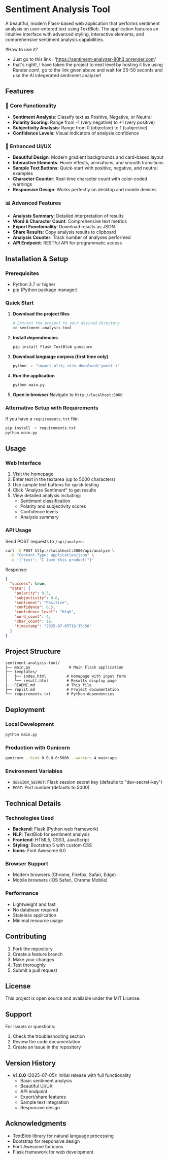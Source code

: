# Sentiment Analysis Tool

A beautiful, modern Flask-based web application that performs sentiment analysis on user-entered text using TextBlob. The application features an intuitive interface with advanced styling, interactive elements, and comprehensive sentiment analysis capabilities.

#How to use it?
* Just go to this link : 'https://sentiment-analyzer-80h3.onrender.com'
* that's right!, I have taken the project to next level by hosting it live using Render.com!, go to the link given above and wait for 25-50 seconfs and use the AI integerated sentiment analyzer!

## Features

### 🎯 Core Functionality
- **Sentiment Analysis**: Classify text as Positive, Negative, or Neutral
- **Polarity Scoring**: Range from -1 (very negative) to +1 (very positive)
- **Subjectivity Analysis**: Range from 0 (objective) to 1 (subjective)
- **Confidence Levels**: Visual indicators of analysis confidence

### 🎨 Enhanced UI/UX
- **Beautiful Design**: Modern gradient backgrounds and card-based layout
- **Interactive Elements**: Hover effects, animations, and smooth transitions
- **Sample Text Buttons**: Quick-start with positive, negative, and neutral examples
- **Character Counter**: Real-time character count with color-coded warnings
- **Responsive Design**: Works perfectly on desktop and mobile devices

### 📊 Advanced Features
- **Analysis Summary**: Detailed interpretation of results
- **Word & Character Count**: Comprehensive text metrics
- **Export Functionality**: Download results as JSON
- **Share Results**: Copy analysis results to clipboard
- **Analysis Counter**: Track number of analyses performed
- **API Endpoint**: RESTful API for programmatic access

## Installation & Setup

### Prerequisites
- Python 3.7 or higher
- pip (Python package manager)

### Quick Start

1. **Download the project files**
   ```bash
   # Extract the project to your desired directory
   cd sentiment-analysis-tool
   ```

2. **Install dependencies**
   ```bash
   pip install Flask TextBlob gunicorn
   ```

3. **Download language corpora (first time only)**
   ```bash
   python -c "import nltk; nltk.download('punkt')"
   ```

4. **Run the application**
   ```bash
   python main.py
   ```

5. **Open in browser**
   Navigate to `http://localhost:5000`

### Alternative Setup with Requirements

If you have a `requirements.txt` file:
```bash
pip install -r requirements.txt
python main.py
```

## Usage

### Web Interface
1. Visit the homepage
2. Enter text in the textarea (up to 5000 characters)
3. Use sample text buttons for quick testing
4. Click "Analyze Sentiment" to get results
5. View detailed analysis including:
   - Sentiment classification
   - Polarity and subjectivity scores
   - Confidence levels
   - Analysis summary

### API Usage

Send POST requests to `/api/analyze`:

```bash
curl -X POST http://localhost:5000/api/analyze \
  -H "Content-Type: application/json" \
  -d '{"text": "I love this product!"}'
```

Response:
```json
{
  "success": true,
  "data": {
    "polarity": 0.5,
    "subjectivity": 0.6,
    "sentiment": "Positive",
    "confidence": 0.5,
    "confidence_level": "High",
    "word_count": 4,
    "char_count": 19,
    "timestamp": "2025-07-05T18:35:50"
  }
}
```

## Project Structure

```
sentiment-analysis-tool/
├── main.py                 # Main Flask application
├── templates/
│   ├── index.html         # Homepage with input form
│   └── result.html        # Results display page
├── README.md              # This file
├── replit.md              # Project documentation
└── requirements.txt       # Python dependencies
```

## Deployment

### Local Development
```bash
python main.py
```

### Production with Gunicorn
```bash
gunicorn --bind 0.0.0.0:5000 --workers 4 main:app
```

### Environment Variables
- `SESSION_SECRET`: Flask session secret key (defaults to "dev-secret-key")
- `PORT`: Port number (defaults to 5000)

## Technical Details

### Technologies Used
- **Backend**: Flask (Python web framework)
- **NLP**: TextBlob for sentiment analysis
- **Frontend**: HTML5, CSS3, JavaScript
- **Styling**: Bootstrap 5 with custom CSS
- **Icons**: Font Awesome 6.0

### Browser Support
- Modern browsers (Chrome, Firefox, Safari, Edge)
- Mobile browsers (iOS Safari, Chrome Mobile)

### Performance
- Lightweight and fast
- No database required
- Stateless application
- Minimal resource usage

## Contributing

1. Fork the repository
2. Create a feature branch
3. Make your changes
4. Test thoroughly
5. Submit a pull request

## License

This project is open source and available under the MIT License.

## Support

For issues or questions:
1. Check the troubleshooting section
2. Review the code documentation
3. Create an issue in the repository

## Version History

- **v1.0.0** (2025-07-05): Initial release with full functionality
  - Basic sentiment analysis
  - Beautiful UI/UX
  - API endpoint
  - Export/share features
  - Sample text integration
  - Responsive design

## Acknowledgments

- TextBlob library for natural language processing
- Bootstrap for responsive design
- Font Awesome for icons
- Flask framework for web development
